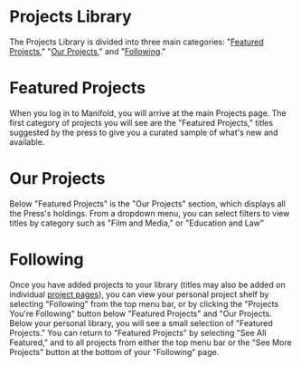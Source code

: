 # Projects Library

The Projects Library is divided into three main categories: "[Featured Projects](#featuredprojects)," "[Our Projects](#ourprojects)," and "[Following](#following)."

<a name="featuredprojects"></a>
# Featured Projects

When you log in to Manifold, you will arrive at the main Projects page. The first category of projects you will see are the "Featured Projects," titles suggested by the press to give you a curated sample of what's new and available.

<a name="ourprojects"></a>
# Our Projects

Below "Featured Projects" is the "Our Projects" section, which displays all the Press's holdings. From a dropdown menu, you can select filters to view titles by category such as "Film and Media," or "Education and Law"

<a name="following"></a>
# Following

Once you have added projects to your library (titles may also be added on individual [project pages](project_page.md)), you can view your personal project shelf by selecting "Following" from the top menu bar, or by clicking the "Projects You're Following" button below "Featured Projects" and "Our Projects. Below your personal library, you will see a small selection of "Featured Projects." You can return to "Featured Projects" by selecting "See All Featured," and to all projects from either the top menu bar or the "See More Projects" button at the bottom of your "Following" page.
